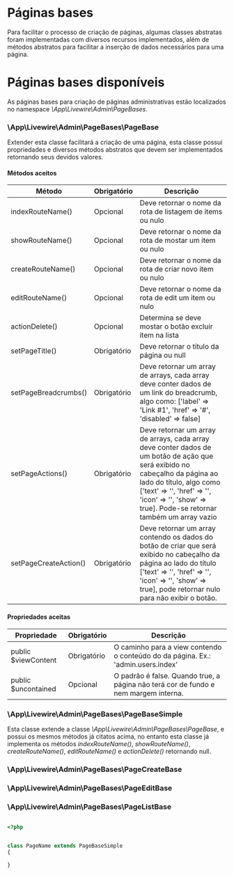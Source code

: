 # Páginas bases

Para facilitar o processo de criação de páginas, algumas classes abstratas foram implementadas com diversos recursos implementados, além de métodos abstratos para facilitar a inserção de dados necessários para uma página.

# Páginas bases disponíveis

As páginas bases para criação de páginas administrativas estão localizados no namespace <i>\App\Livewire\Admin\PageBases</i>.

### \App\Livewire\Admin\PageBases\PageBase

Extender esta classe facilitará a criação de uma página, esta classe possui propriedades e diversos métodos abstratos que devem ser implementados retornando seus devidos valores.

#### Métodos aceitos

| Método                | Obrigatório | Descrição                                                                                                                                                                                                                                                  |
| --------------------- | ----------- | ---------------------------------------------------------------------------------------------------------------------------------------------------------------------------------------------------------------------------------------------------------- |
| indexRouteName()      | Opcional    | Deve retornar o nome da rota de listagem de items ou nulo                                                                                                                                                                                                  |
| showRouteName()       | Opcional    | Deve retornar o nome da rota de mostar um item ou nulo                                                                                                                                                                                                     |
| createRouteName()     | Opcional    | Deve retornar o nome da rota de criar novo item ou nulo                                                                                                                                                                                                    |
| editRouteName()       | Opcional    | Deve retornar o nome da rota de edit um item ou nulo                                                                                                                                                                                                       |
| actionDelete()        | Opcional    | Determina se deve mostar o botão excluir item na lista                                                                                                                                                                                                     |
| setPageTitle()        | Obrigatório | Deve retornar o título da página ou null                                                                                                                                                                                                                   |
| setPageBreadcrumbs()  | Obrigatório | Deve retornar um array de arrays, cada array deve conter dados de um link do breadcrumb, algo como: ['label' => 'Link #1', 'href' => '#', 'disabled' => false]                                                                                             |
| setPageActions()      | Obrigatório | Deve retornar um array de arrays, cada array deve conter dados de um botão de ação que será exibido no cabeçalho da página ao lado do título, algo como ['text' => '', 'href' => '', 'icon' => '', 'show' => true]. Pode-se retornar também um array vazio |
| setPageCreateAction() | Obrigatório | Deve retornar um array contendo os dados do botão de criar que será exibido no cabeçalho da página ao lado do título ['text' => '', 'href' => '', 'icon' => '', 'show' => true], pode retornar nulo para não exibir o botão.                               |

#### Propriedades aceitas

| Propriedade         | Obrigatório | Descrição                                                                           |
| ------------------- | ----------- | ----------------------------------------------------------------------------------- |
| public $viewContent | Obrigatório | O caminho para a view contendo o conteúdo do da página. Ex.: 'admin.users.index'    |
| public $uncontained | Opcional    | O padrão é false. Quando true, a página não terá cor de fundo e nem margem interna. |

### \App\Livewire\Admin\PageBases\PageBaseSimple

Esta classe extende a classe <i>\App\Livewire\Admin\PageBases\PageBase</i>, e possui os mesmos métodos já citatos acima, no entanto esta classe já implementa os métodos <i>indexRouteName()</i>, <i>showRouteName()</i>, <i>createRouteName()</i>, <i>editRouteName()</i> e <i>actionDelete()</i> retornando null.

### \App\Livewire\Admin\PageBases\PageCreateBase

### \App\Livewire\Admin\PageBases\PageEditBase

### \App\Livewire\Admin\PageBases\PageListBase

```php

<?php


class PageName extends PageBaseSimple
{

}

```
